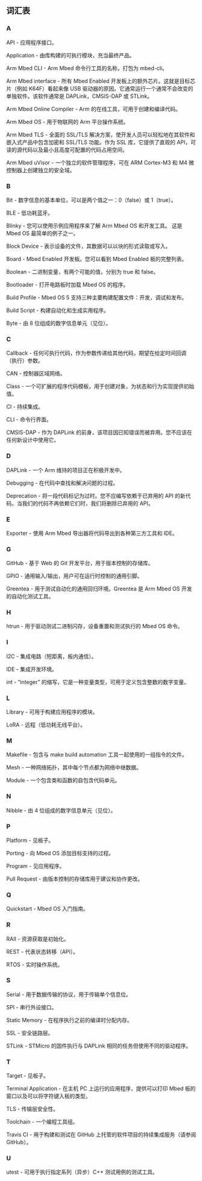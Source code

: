 ## 词汇表

### A

API - 应用程序接口。

Application - 由库构建的可执行模块，充当最终产品。

Arm Mbed CLI - Arm Mbed 命令行工具的名称，打包为 mbed-cli。

Arm Mbed interface - 所有 Mbed Enabled 开发板上的额外芯片。这就是目标芯片（例如 K64F）看起来像 USB 驱动器的原因。它通常运行一个通常不会改变的单独软件。该软件通常是 DAPLink，CMSIS-DAP 或 STLink。

Arm Mbed Online Compiler - Arm 的在线工具，可用于创建和编译代码。

Arm Mbed OS - 用于物联网的 Arm 平台操作系统。

Arm Mbed TLS - 全面的 SSL/TLS 解决方案，使开发人员可以轻松地在其软件和嵌入式产品中包含加密和 SSL/TLS 功能。作为 SSL 库，它提供了直观的 API，可读的源代码以及最小且高度可配置的代码占用空间。

Arm Mbed uVisor - 一个独立的软件管理程序，可在 ARM Cortex-M3 和 M4 微控制器上创建独立的安全域。

### B

Bit - 数字信息的基本单位，可以是两个值之一：0（false）或 1（true）。

BLE - 低功耗蓝牙。

Blinky - 您可以使用示例应用程序来了解 Arm Mbed OS 和开发工具。 这是 Mbed OS 最简单的例子之一。

Block Device - 表示设备的文件，其数据可以以块的形式读取或写入。

Board - Mbed Enabled 开发板。您可以看到 Mbed Enabled 板的完整列表。

Boolean - 二进制变量，有两个可能的值，分别为 true 和 false。

Bootloader - 打开电路板时加载 Mbed OS 的程序。

Build Profile - Mbed OS 5 支持三种主要构建配置文件：开发，调试和发布。

Build Script - 构建自动化和生成实用程序。

Byte - 由 8 位组成的数字信息单元（见位）。

### C

Callback - 任何可执行代码，作为参数传递给其他代码，期望在给定时间回调（执行）参数。

CAN - 控制器区域网络。

Class - 一个可扩展的程序代码模板，用于创建对象，为状态和行为实现提供初始值。

CI - 持续集成。

CLI - 命令行界面。

CMSIS-DAP - 作为 DAPLink 的前身，该项目因已知错误而被弃用。您不应该在任何新设计中使用它。

### D

DAPLink - 一个 Arm 维持的项目正在积极开发中。

Debugging - 在代码中查找和解决问题的过程。

Deprecation - 将一段代码标记为过时。您不应编写依赖于已弃用的 API 的新代码。当我们的代码不再依赖它们时，我们将删除已弃用的 API。

### E

Exporter - 使用 Arm Mbed 导出器将代码导出到各种第三方工具和 IDE。

### G

GitHub - 基于 Web 的 Git 开发平台，用于版本控制的存储库。

GPIO - 通用输入/输出，用户可在运行时控制的通用引脚。

Greentea - 用于测试自动化的通用回归环境。Greentea 是 Arm Mbed OS 开发的自动化测试工具。

### H

htrun - 用于驱动测试二进制闪存，设备重置和测试执行的 Mbed OS 命令。

### I

I2C - 集成电路（短距离，板内通信）。

IDE - 集成开发环境。

int - “integer” 的缩写，它是一种变量类型，可用于定义包含整数的数字变量。

### L

Library - 可用于构建应用程序的模块。

LoRA - 远程（低功耗无线平台）。

### M

Makefile - 包含与 make build automation 工具一起使用的一组指令的文件。

Mesh - 一种网络拓扑，其中每个节点都为网络中继数据。

Module - 一个包含类和函数的自包含代码单元。

### N

Nibble - 由 4 位组成的数字信息单元（见位）。

### P

Platform - 见板子。

Porting - 向 Mbed OS 添加目标支持的过程。

Program - 见应用程序。

Pull Request - 由版本控制的存储库用于建议和协作更改。

### Q

Quickstart - Mbed OS 入门指南。

### R

RAII - 资源获取是初始化。

REST - 代表状态转移（API）。

RTOS - 实时操作系统。

### S

Serial - 用于数据传输的协议，用于传输单个信息位。

SPI - 串行外设接口。

Static Memory - 在程序执行之前的编译时分配内存。

SSL - 安全链路层。

STLink - STMicro 的固件执行与 DAPLink 相同的任务但使用不同的驱动程序。

### T

Target - 见板子。

Terminal Application - 在主机 PC 上运行的应用程序，提供可以打印 Mbed 板的窗口以及可以将字符键入板的类型。

TLS - 传输层安全性。

Toolchain - 一个编程工具组。

Travis CI - 用于构建和测试在 GitHub 上托管的软件项目的持续集成服务（请参阅 GitHub）。

### U

utest - 可用于执行指定系列（异步）C++ 测试用例的测试工具。